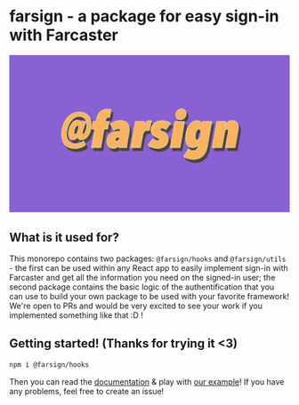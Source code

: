 # farsign - a package for easy sign-in with Farcaster
![banner](https://github.com/noctisatrae/farsign/blob/master/assets/banner.jpeg?raw=true)

## What is it used for?
This monorepo contains two packages: `@farsign/hooks` and `@farsign/utils` - the first can be used within any React app to easily implement sign-in with Farcaster and get all the information you need on the signed-in user; the second package contains the basic logic of the authentification that you can use to build your own package to be used with your favorite framework! We're open to PRs and would be very excited to see your work if you implemented something like that :D !

## Getting started! (Thanks for trying it <3)
```bash
npm i @farsign/hooks
```

Then you can read the [documentation](https://github.com/noctisatrae/farsign/blob/master/packages/hooks/docs.md) & play with [our example](https://github.com/noctisatrae/farsign/blob/master/example/src/App.tsx)! If you have any problems, feel free to create an issue!